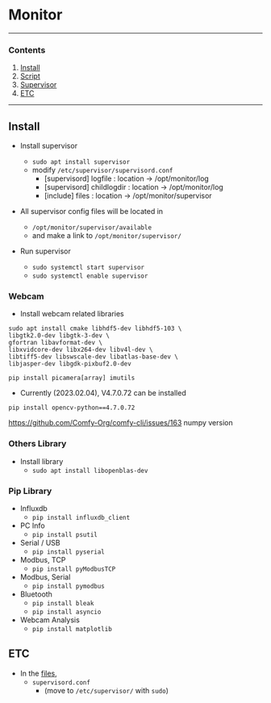 # Monitor
<hr/>

### Contents
1. [Install](#install)
2. [Script](#script)
3. [Supervisor](#supervisor)
4. [ETC](#etc)

<hr/>

## Install
* Install supervisor
	* `sudo apt install supervisor`
	* modify `/etc/supervisor/supervisord.conf`
		* [supervisord] logfile : location &rarr; /opt/monitor/log
		* [supervisord] childlogdir : location &rarr; /opt/monitor/log
		* [include] files : location &rarr; /opt/monitor/supervisor
* All supervisor config files will be located in 
	* `/opt/monitor/supervisor/available`
	* and make a link to `/opt/monitor/supervisor/`

* Run supervisor
	* `sudo systemctl start supervisor`
	* `sudo systemctl enable supervisor`

### Webcam
* Install webcam related libraries

```
sudo apt install cmake libhdf5-dev libhdf5-103 \
libgtk2.0-dev libgtk-3-dev \
gfortran libavformat-dev \
libxvidcore-dev libx264-dev libv4l-dev \
libtiff5-dev libswscale-dev libatlas-base-dev \
libjasper-dev libgdk-pixbuf2.0-dev
```
`pip install picamera[array] imutils`

* Currently (2023.02.04), V4.7.0.72 can be installed

`pip install opencv-python==4.7.0.72`

https://github.com/Comfy-Org/comfy-cli/issues/163
numpy version

### Others Library
* Install library
	* `sudo apt install libopenblas-dev`

### Pip Library
* Influxdb
	* `pip install influxdb_client`
* PC Info
	* `pip install psutil`
* Serial / USB
	* `pip install pyserial`
* Modbus, TCP
	* `pip install pyModbusTCP`
* Modbus, Serial
	* `pip install pymodbus`
* Bluetooth
	* `pip install bleak`
	* `pip install asyncio`
* Webcam Analysis
	* `pip install matplotlib`

## ETC
* In the [files](./files/2_supervisor),
	* `supervisord.conf`
		* (move to `/etc/supervisor/` with `sudo`)